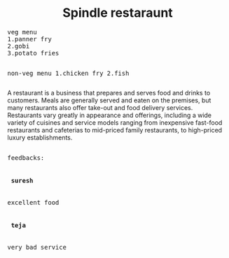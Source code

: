 <html>
<head>
</head>

<body>
<center><h1>Spindle restaraunt</h1></center>
<pre>
veg menu
1.panner fry
2.gobi
3.potato fries

non-veg menu
1.chicken fry
2.fish
</pre>

<p>
A restaurant is a business that prepares and serves food and drinks to customers. Meals are generally served and eaten on the premises, 
but many restaurants also offer take-out and food delivery services. Restaurants vary greatly in appearance and offerings, including a wide variety of cuisines and service models ranging from inexpensive fast-food restaurants and cafeterias to mid-priced family restaurants, to high-priced luxury establishments.
</p>


<pre>

feedbacks:

<h4> suresh</h4>
excellent food

<h4> teja</h4>
very bad service

</pre>


</body>



</html>
